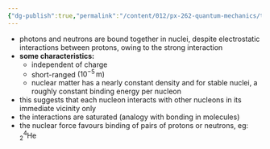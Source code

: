 ```yaml
---
{"dg-publish":true,"permalink":"/content/012/px-262-quantum-mechanics/term-2/h-many-particles/px-262-h7-implications-for-nature-of-nuclear-forces/","noteIcon":"1","created":"2025-01-20T11:42:53.786+00:00","updated":"2025-01-20T11:51:18.735+00:00"}
---
```


- photons and neutrons are bound together in nuclei, despite electrostatic interactions between protons, owing to the strong interaction
- **some characteristics:**
	- independent of charge
	- short-ranged $(10^{-5}\,\text{m})$
	- nuclear matter has a nearly constant density and for stable nuclei, a roughly constant binding energy per nucleon
- this suggests that each nucleon interacts with other nucleons in its immediate vicinity only
- the interactions are saturated (analogy with bonding in molecules)
- the nuclear force favours binding of pairs of protons or neutrons, eg: $_{2}^{4}$He

